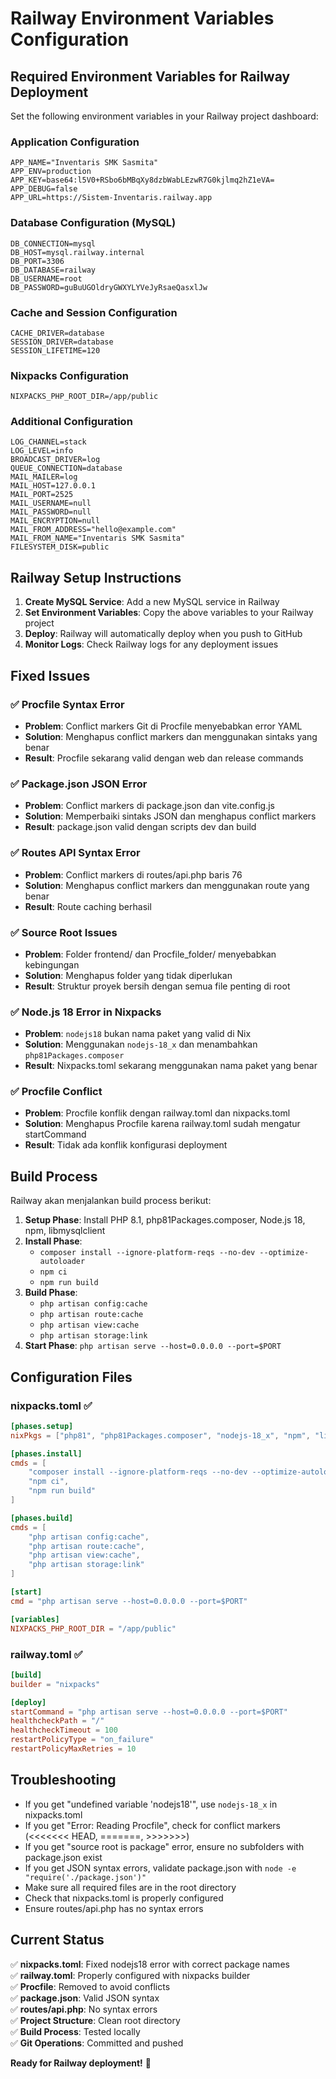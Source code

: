 # Railway Environment Variables Configuration

## Required Environment Variables for Railway Deployment

Set the following environment variables in your Railway project dashboard:

### Application Configuration
```
APP_NAME="Inventaris SMK Sasmita"
APP_ENV=production
APP_KEY=base64:l5V0+RSbo6bMBqXy8dzbWabLEzwR7G0kjlmq2hZ1eVA=
APP_DEBUG=false
APP_URL=https://Sistem-Inventaris.railway.app
```

### Database Configuration (MySQL)
```
DB_CONNECTION=mysql
DB_HOST=mysql.railway.internal
DB_PORT=3306
DB_DATABASE=railway
DB_USERNAME=root
DB_PASSWORD=guBuUGOldryGWXYLYVeJyRsaeQasxlJw
```

### Cache and Session Configuration
```
CACHE_DRIVER=database
SESSION_DRIVER=database
SESSION_LIFETIME=120
```

### Nixpacks Configuration
```
NIXPACKS_PHP_ROOT_DIR=/app/public
```

### Additional Configuration
```
LOG_CHANNEL=stack
LOG_LEVEL=info
BROADCAST_DRIVER=log
QUEUE_CONNECTION=database
MAIL_MAILER=log
MAIL_HOST=127.0.0.1
MAIL_PORT=2525
MAIL_USERNAME=null
MAIL_PASSWORD=null
MAIL_ENCRYPTION=null
MAIL_FROM_ADDRESS="hello@example.com"
MAIL_FROM_NAME="Inventaris SMK Sasmita"
FILESYSTEM_DISK=public
```

## Railway Setup Instructions

1. **Create MySQL Service**: Add a new MySQL service in Railway
2. **Set Environment Variables**: Copy the above variables to your Railway project
3. **Deploy**: Railway will automatically deploy when you push to GitHub
4. **Monitor Logs**: Check Railway logs for any deployment issues

## Fixed Issues

### ✅ Procfile Syntax Error
- **Problem**: Conflict markers Git di Procfile menyebabkan error YAML
- **Solution**: Menghapus conflict markers dan menggunakan sintaks yang benar
- **Result**: Procfile sekarang valid dengan web dan release commands

### ✅ Package.json JSON Error  
- **Problem**: Conflict markers di package.json dan vite.config.js
- **Solution**: Memperbaiki sintaks JSON dan menghapus conflict markers
- **Result**: package.json valid dengan scripts dev dan build

### ✅ Routes API Syntax Error
- **Problem**: Conflict markers di routes/api.php baris 76
- **Solution**: Menghapus conflict markers dan menggunakan route yang benar
- **Result**: Route caching berhasil

### ✅ Source Root Issues
- **Problem**: Folder frontend/ dan Procfile_folder/ menyebabkan kebingungan
- **Solution**: Menghapus folder yang tidak diperlukan
- **Result**: Struktur proyek bersih dengan semua file penting di root

### ✅ Node.js 18 Error in Nixpacks
- **Problem**: `nodejs18` bukan nama paket yang valid di Nix
- **Solution**: Menggunakan `nodejs-18_x` dan menambahkan `php81Packages.composer`
- **Result**: Nixpacks.toml sekarang menggunakan nama paket yang benar

### ✅ Procfile Conflict
- **Problem**: Procfile konflik dengan railway.toml dan nixpacks.toml
- **Solution**: Menghapus Procfile karena railway.toml sudah mengatur startCommand
- **Result**: Tidak ada konflik konfigurasi deployment

## Build Process

Railway akan menjalankan build process berikut:

1. **Setup Phase**: Install PHP 8.1, php81Packages.composer, Node.js 18, npm, libmysqlclient
2. **Install Phase**: 
   - `composer install --ignore-platform-reqs --no-dev --optimize-autoloader`
   - `npm ci`
   - `npm run build`
3. **Build Phase**:
   - `php artisan config:cache`
   - `php artisan route:cache`
   - `php artisan view:cache`
   - `php artisan storage:link`
4. **Start Phase**: `php artisan serve --host=0.0.0.0 --port=$PORT`

## Configuration Files

### nixpacks.toml ✅
```toml
[phases.setup]
nixPkgs = ["php81", "php81Packages.composer", "nodejs-18_x", "npm", "libmysqlclient"]

[phases.install]
cmds = [
    "composer install --ignore-platform-reqs --no-dev --optimize-autoloader",
    "npm ci",
    "npm run build"
]

[phases.build]
cmds = [
    "php artisan config:cache",
    "php artisan route:cache",
    "php artisan view:cache",
    "php artisan storage:link"
]

[start]
cmd = "php artisan serve --host=0.0.0.0 --port=$PORT"

[variables]
NIXPACKS_PHP_ROOT_DIR = "/app/public"
```

### railway.toml ✅
```toml
[build]
builder = "nixpacks"

[deploy]
startCommand = "php artisan serve --host=0.0.0.0 --port=$PORT"
healthcheckPath = "/"
healthcheckTimeout = 100
restartPolicyType = "on_failure"
restartPolicyMaxRetries = 10
```

## Troubleshooting

- If you get "undefined variable 'nodejs18'", use `nodejs-18_x` in nixpacks.toml
- If you get "Error: Reading Procfile", check for conflict markers (<<<<<<< HEAD, =======, >>>>>>>)
- If you get "source root is package" error, ensure no subfolders with package.json exist
- If you get JSON syntax errors, validate package.json with `node -e "require('./package.json')"`
- Make sure all required files are in the root directory
- Check that nixpacks.toml is properly configured
- Ensure routes/api.php has no syntax errors

## Current Status

✅ **nixpacks.toml**: Fixed nodejs18 error with correct package names  
✅ **railway.toml**: Properly configured with nixpacks builder  
✅ **Procfile**: Removed to avoid conflicts  
✅ **package.json**: Valid JSON syntax  
✅ **routes/api.php**: No syntax errors  
✅ **Project Structure**: Clean root directory  
✅ **Build Process**: Tested locally  
✅ **Git Operations**: Committed and pushed  

**Ready for Railway deployment!** 🚀 